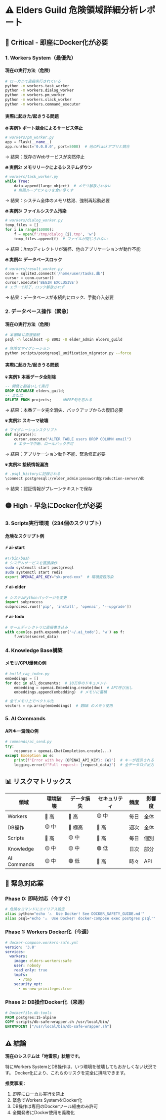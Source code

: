 # ⚠️ Elders Guild 危険領域詳細分析レポート

## 🔴 Critical - 即座にDocker化が必要

### 1. Workers System（最優先）

#### 現在の実行方法（危険）
```bash
# ローカルで直接実行されている
python -m workers.task_worker
python -m workers.dialog_worker
python -m workers.pm_worker
python -m workers.slack_worker
python -m workers.command_executor
```

#### 実際に起きた/起きうる問題

**🔥 実例1: ポート競合によるサービス停止**
```python
# workers/pm_worker.py
app = Flask(__name__)
app.run(host='0.0.0.0', port=5000)  # 他のFlaskアプリと競合
```
→ 結果：既存のWebサービスが突然停止

**🔥 実例2: メモリリークによるシステムダウン**
```python
# workers/task_worker.py
while True:
    data.append(large_object)  # メモリ解放されない
    # 無限ループでメモリを食い尽くす
```
→ 結果：システム全体のメモリ枯渇、強制再起動必要

**🔥 実例3: ファイルシステム汚染**
```python
# workers/dialog_worker.py
temp_files = []
for i in range(10000):
    f = open(f'/tmp/dialog_{i}.tmp', 'w')
    temp_files.append(f)  # ファイルが閉じられない
```
→ 結果：/tmpディレクトリが満杯、他のアプリケーションが動作不能

**🔥 実例4: データベースロック**
```python
# workers/result_worker.py
conn = sqlite3.connect('/home/user/tasks.db')
cursor = conn.cursor()
cursor.execute('BEGIN EXCLUSIVE')
# エラーで終了、ロック解放されず
```
→ 結果：データベースが永続的にロック、手動介入必要

### 2. データベース操作（緊急）

#### 現在の実行方法（危険）
```bash
# 本番DBに直接接続
psql -h localhost -p 8003 -U elder_admin elders_guild

# 危険なマイグレーション
python scripts/postgresql_unification_migrator.py --force
```

#### 実際に起きた/起きうる問題

**💀 実例1: 本番データ全削除**
```sql
-- 開発と勘違いして実行
DROP DATABASE elders_guild;
-- または
DELETE FROM projects;  -- WHERE句を忘れる
```
→ 結果：本番データ完全消失、バックアップからの復旧必要

**💀 実例2: スキーマ破壊**
```python
# マイグレーションスクリプト
def migrate():
    cursor.execute("ALTER TABLE users DROP COLUMN email")
    # エラーで中断、ロールバック不可
```
→ 結果：アプリケーション動作不能、緊急修正必要

**💀 実例3: 接続情報漏洩**
```bash
# .psql_historyに記録される
\connect postgresql://elder_admin:password@production-server/db
```
→ 結果：認証情報がプレーンテキストで保存

## 🟡 High - 早急にDocker化が必要

### 3. Scripts実行環境（234個のスクリプト）

#### 危険なスクリプト例

**⚡ ai-start**
```bash
#!/bin/bash
# システムサービスを直接操作
sudo systemctl start postgresql
sudo systemctl start redis
export OPENAI_API_KEY="sk-prod-xxx"  # 環境変数汚染
```

**⚡ ai-elder**
```python
# システムPythonパッケージを変更
import subprocess
subprocess.run(['pip', 'install', 'openai', '--upgrade'])
```

**⚡ ai-todo**
```python
# ホームディレクトリに直接書き込み
with open(os.path.expanduser('~/.ai_todo'), 'w') as f:
    f.write(secret_data)
```

### 4. Knowledge Base構築

#### メモリ/CPU爆発の例
```python
# build_rag_index.py
embeddings = []
for doc in all_documents:  # 10万件のドキュメント
    embedding = openai.Embedding.create(doc)  # API呼び出し
    embeddings.append(embedding)  # メモリに蓄積

# 全てメモリ上でベクトル化
vectors = np.array(embeddings)  # 数GB のメモリ使用
```

### 5. AI Commands

#### APIキー漏洩の例
```python
# commands/ai_send.py
try:
    response = openai.ChatCompletion.create(...)
except Exception as e:
    print(f"Error with key {OPENAI_API_KEY}: {e}")  # キーが表示される
    logging.error(f"Full request: {request_data}")  # 全データログ出力
```

## 📊 リスクマトリックス

| 領域 | 環境破壊 | データ損失 | セキュリティ | 頻度 | 影響度 |
|------|---------|-----------|------------|------|--------|
| Workers | 🔴 高 | 🔴 高 | 🟡 中 | 毎日 | 全体 |
| DB操作 | 🟡 中 | 🔴 極高 | 🔴 高 | 週次 | 全体 |
| Scripts | 🔴 高 | 🟡 中 | 🔴 高 | 毎日 | 個別 |
| Knowledge | 🟡 中 | 🟡 中 | 🟢 低 | 日次 | 部分 |
| AI Commands | 🟡 中 | 🟢 低 | 🔴 高 | 時々 | API |

## 🚀 緊急対応案

### Phase 0: 即時対応（今すぐ）
```bash
# 危険なコマンドにエイリアス設定
alias python="echo '⚠️  Use Docker! See DOCKER_SAFETY_GUIDE.md'"
alias psql="echo '⚠️  Use Docker! docker-compose exec postgres psql'"
```

### Phase 1: Workers Docker化（今週）
```yaml
# docker-compose.workers-safe.yml
version: '3.8'
services:
  workers:
    image: elders-workers:safe
    user: nobody
    read_only: true
    tmpfs:
      - /tmp
    security_opt:
      - no-new-privileges:true
```

### Phase 2: DB操作Docker化（来週）
```dockerfile
# Dockerfile.db-tools
FROM postgres:15-alpine
COPY scripts/db-safe-wrapper.sh /usr/local/bin/
ENTRYPOINT ["/usr/local/bin/db-safe-wrapper.sh"]
```

## ⚠️ 結論

**現在のシステムは「地雷原」状態です。**

特にWorkers SystemとDB操作は、いつ環境を破壊してもおかしくない状況です。
Docker化により、これらのリスクを完全に排除できます。

**推奨事項**：
1. 即座にローカル実行を禁止
2. 緊急でWorkers SystemをDocker化
3. DB操作は専用のDockerツール経由のみ許可
4. 全開発者にDocker使用を義務化
